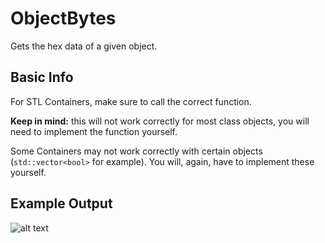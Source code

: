 # ObjectBytes
Gets the hex data of a given object.

Basic Info
----------
For STL Containers, make sure to call the correct function.

**Keep in mind:** this will not work correctly for most class objects, you will need to implement the function yourself.

Some Containers may not work correctly with certain objects (``std::vector<bool>`` for example). You will, again, have to implement these yourself.

Example Output
----------
![alt text](https://github.com/9inefold/ObjectBytes/blob/main/bytesexample.PNG?raw=true)
